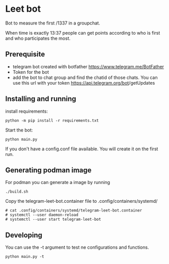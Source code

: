 # Leet bot

Bot to measure the first /1337 in a groupchat.

When time is exactly 13:37 people can get points according to who is first and who participates the most.

## Prerequisite

- telegram bot created with botfather https://www.telegram.me/BotFather
- Token for the bot
- add the bot to chat group and find the chatid of those chats. You can use this url with your token https://api.telegram.org/bot<YourBOTToken>/getUpdates

## Installing and running
install requirements:

```
python -m pip install -r requirements.txt

```

Start the bot:
```
python main.py
```

If you don't have a config.conf file available. You will create it on the first run.

## Generating podman image

For podman you can generate a image by running 

```
./build.sh
```
Copy the telegram-leet-bot.container file to .config/containers/systemd/
```
# cat .config/containers/systemd/telegram-leet-bot.container
# systemctl --user daemon-reload
# systemctl --user start telegram-leet-bot
```


## Developing
You can use the -t argument to test ne configurations and functions. 

```
python main.py -t
```